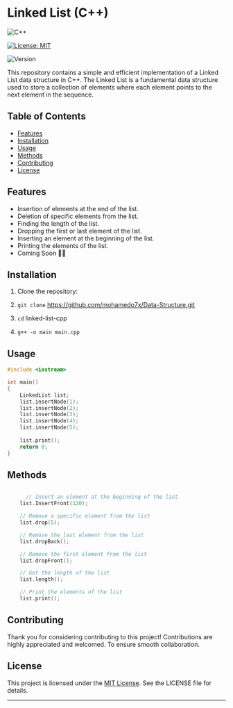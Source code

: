 # Linked List (C++)

![C++](https://img.shields.io/badge/C%2B%2B-C%2B%2B17-green)

[![License: MIT](https://img.shields.io/badge/License-MIT-red.svg)](https://opensource.org/licenses/MIT)

![Version](https://img.shields.io/badge/Version-v1.0-navy)


This repository contains a simple and efficient implementation of a Linked List data structure in C++. The Linked List is a fundamental data structure used to store a collection of elements where each element points to the next element in the sequence.

## Table of Contents

- [Features](#features)
- [Installation](#installation)
- [Usage](#usage)
- [Methods](#methods)
- [Contributing](#contributing)
- [License](#license)

## Features

- Insertion of elements at the end of the list.
- Deletion of specific elements from the list.
- Finding the length of the list.
- Dropping the first or last element of the list.
- Inserting an element at the beginning of the list.
- Printing the elements of the list.
- Coming Soon 🐱‍🏍
## Installation

1. Clone the repository: 

2. ```git clone``` https://github.com/mohamedo7x/Data-Structure.git

3. ```cd``` linked-list-cpp

4. ```g++ -o main main.cpp```


## Usage

```cpp
#include <iostream>

int main()
{
    LinkedList list;
    list.insertNode(1);
    list.insertNode(2);
    list.insertNode(3);
    list.insertNode(4);
    list.insertNode(5);
   
    list.print();
    return 0;
}
```
 
## Methods
``` cpp 

      // Insert an element at the beginning of the list
    list.InsertFront(120);

    // Remove a specific element from the list
    list.drop(5);

    // Remove the last element from the list
    list.dropBack();

    // Remove the first element from the list
    list.dropFront();

    // Get the length of the list
    list.length();

    // Print the elements of the list
    list.print();

```
## Contributing
Thank you for considering contributing to this project! Contributions are highly appreciated and welcomed. To ensure smooth collaboration.
## License
This project is licensed under the [MIT License](https://opensource.org/license/mit/). See the LICENSE file for details.

___

